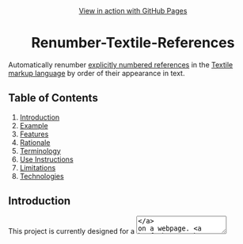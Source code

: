 <div align="center">
  <a href="https://bzvnr.github.io/Renumber-Textile-References/">View in action with GitHub Pages</a>
</div>

<h1 align="center">Renumber-Textile-References</h1>

Automatically renumber [explicitly numbered references](https://textile-lang.com/doc/footnotes) in the [Textile markup language](https://en.wikipedia.org/wiki/Textile_(markup_language)) by order of their appearance in text.

## Table of Contents

1. [Introduction](#introduction)
2. [Example](#example)
3. [Features](#features)
4. [Rationale](#rationale)
5. [Terminology](#terminology)
6. [Use Instructions](#use-instructions)
7. [Limitations](#limitations)
8. [Technologies](#technologies)

## Introduction

This project is currently designed for a [<textarea>](https://developer.mozilla.org/en-US/docs/Web/HTML/Element/textarea) on a webpage. [Click here for live version of project on a provided webpage](https://bzvnr.github.io/Renumber-Textile-References/).

## Example 

| Before | After |
| ------ | ----- |
| h2. Section<br><br>Lorem.[2][3] ipsum.[1]<br><br>h2. External References<br><br>fn2. First Ref<br><br>fn1. Third Ref<br><br>fn3. Second Ref | h2. Section<br><br>Lorem.[1][2] ipsum.[3]<br><br>h2. External References<br><br>fn1. First Ref<br><br>fn2. Second Ref<br><br>fn3. Third Ref |

## Features

- Automatically renumber [explicitly numbered](https://textile-lang.com/doc/footnotes) Textile references by their order of appearance in text
- User formatting errors are detected and highlighted to prevent incorrect usage
- References can be placed almost anywhere in text (for limits, see [Limitations](#bugs))

## Rationale

This project solves a problem with [explicitly numbered references](https://textile-lang.com/doc/footnotes) in the [Textile](https://en.wikipedia.org/wiki/Textile_(markup_language)). When a user alters the reference order or inserts a new reference in a body of text, the references' order by appearance may be compromised. To preserve the references' order by appearance, a user may have to renumber the references manually. This project does that automatically.

Note that Textile already provides a solution to this with [auto-numbered notes](https://textile-lang.com/doc/auto-numbered-notes).

This project is suited for: 

- Anyone using Textile who has text already containing [explicitly numbered references](https://textile-lang.com/doc/footnotes)
- Websites where auto-numbered notes are not supported

## Terminology

This project was developed using different [terminology](https://textile-lang.com/doc/footnotes) than the Textile markup language, as seen below. This terminology may be subject to future change.

### Project vs. Textile

| Appearance in text | Project | Textile |
|:------------------:| ------- | ------- |
| [1] | In-text citation / Citation | Reference |
| fn1. Author - "Sample Text":https://www.example.com | Reference | Footnote |

### Project-Specific

- [config.js](./lib/config.js) - a configuration file used to customize the project to the user's needs
- *referenceSection* - a variable in [config.js](./lib/config.js), a part of a text assumed to be the last [heading](https://textile-lang.com/doc/headings) / a unique last section in a text. The [program](./lib/renumberReferences.js) places all references under the *referenceSection* after it is finished renumbering them
  - As seen in the [example](#example), *referenceSection's* default value is `h2. External References`. This can be changed by following the [configuration instructions](#configuration)
  - All references are placed under the *referenceSection*, regardless of where they are in the <textarea> (for limits see[limitations](#bugs)). Note that with the current implementation, any text after the *referenceSection* that is not a reference may be lost

## Use Instructions

A live version of project can be used with [GitHub Pages](https://bzvnr.github.io/Renumber-Textile-References/). The project can also be used offline by downloading or cloning it from GitHub.

### Requirements

To use this project locally, Node.js and npm must be installed. See [installation instructions for Node.js for details](https://docs.npmjs.com/downloading-and-installing-node-js-and-npm). A short video on how to install Node.js can also be viewed [here](https://youtu.be/OBhw2BOez0w?t=82).

### Installation

1. Click the green `Code` button [on the project's GitHub repository](https://github.com/bzvnr/Renumber-Textile-References) and download the project as a ZIP file
2. Unzip the file
3. [Open your system's terminal](https://web.archive.org/web/20220528160004/https://towardsdatascience.com/a-quick-guide-to-using-command-line-terminal-96815b97b955?gi=f465d80a5ddf)
4. In the terminal, navigate to the project's directory (folder). [If you are unfamiliar with terminal navigation, simply enter `cd [filePathToProjectDirectory]` without the brackets in the terminal (ex: `cd C:\Users\user\Downloads\Renumber-Textile-References-master\Renumber-Textile-References-master`). The directory navigated to should contain the project's `lib` folder.]
5. In the terminal, enter `npm install` to download the npm packages required for the project

The [webpage](./index.html) for the project opened in most browsers should work locally after these instructions.

### Configuration

This part assumes the project has been [downloaded](#installation) or cloned. The project is configured by modifying the variable values in the [config.js](./lib/config.js) file. To update [config.js](./lib/config.js), follow these instructions:

- Locate the [config.js](./lib/config.js) file on your system
- Open [config.js](./lib/config.js) and update the variable values to the desired values (ex: referenceSection: "changeTheValueInQuotes").
- Save [config.js](./lib/config.js) to preserve any changes made
- See steps 3-5 from the [Installation](#installation) section for instructions on opening the system's terminal, navigating to the project directory, and downloading npm packages
- In terminal, enter the command `npm run build` (if interested, see [npm commands](#npm-commands) for how this works)
- Open `index.html` in any browser. The webpage should use the provided values in [config.js](./lib/config.js) with the project files to update any provided text

## Limitations

(Using Textile terminology): The project currently does not support [references that don't link to the footnote or footnotes with a backlink](https://textile-lang.com/doc/footnotes).

Compatibility with Internet Explorer is untested.

### Bugs 

To view inputs known to cause errors, open [testCases.yaml](./lib/testCases.yaml) and search for "Failing" without quotes.

## Technologies

Technologies used for this project include:

- [Node.js](https://nodejs.org/en/download/) as a runtime environment
- [npm](https://npmjs.com) for package management 
- [Jest](https://jestjs.io/) for testing
- [webpack](https://github.com/webpack/webpack) for bundling
- [Visual Studio Code](https://code.visualstudio.com/) for creation and editing

### npm Commands

- `npm install` - install the required packages for the project
- `npm run build` - updates the [bundle.js](./dist/bundle.js) to use the latest versions of the [renumberReferences.js](./lib/renumberReferences.js), [renumberTextarea.js](./lib/renumberTextarea.js), and [config.js](./lib/config.js) files. [index.html](./index.html) is also updated because it uses [bundle.js](./dist/bundle.js)
- `npm test` - run the tests for the project with Jest
